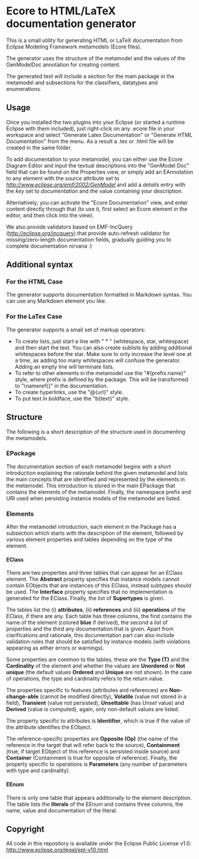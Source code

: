 Ecore to HTML/LaTeX documentation generator
======================================

This is a small utility for generating HTML or LaTeX documentation from Eclipse Modeling Framework metamodels (Ecore files).

The generator uses the structure of the metamodel and the values of the GenModelDoc annotation for creating content. 

The generated text will include a section for the main package in the metamodel and subsections for the classifiers, datatypes and enumerations. 


Usage
-----

Once you installed the two plugins into your Eclipse (or started a runtime Eclipse with them included),
 just right-click on any .ecore file in your workspace and select "Generate Latex Documentation" or "Generate HTML Documentation" from the menu. As a result a .tex or .html file will be created in the same folder.

To add documentation to your metamodel, you can either use the Ecore Diagram Editor and input the textual descriptions into the "GenModel Doc"
 field that can be found on the Properties view, or simply add an EAnnotation to any element with the *source* attribute set
 to *http://www.eclipse.org/emf/2002/GenModel* and add a *details* entry with the *key* set to *documentation* and the value 
 containing your description.
 
Alternatively, you can activate the "Ecore Documentation" view, and enter content directly through that (to use it, first select an Ecore element in the editor, and then click into the view).

We also provide validators based on EMF-IncQuery (http://eclipse.org/incquery) that provide auto-refresh validator for missing/zero-length documentation fields, gradually guiding you to complete documentation nirvana :)
 
## Additional syntax

### For the HTML Case

The generator supports documentation formatted in Markdown syntax. You can use any Markdown element you like.

### For the LaTex Case

The generator supports a small set of markup operators:
* To create lists, just start a line with " * " (whitespace, star, whitespace) and then start the text.
 You can also create sublists by adding additional whitespaces before the star. Make sure to only increase the level one at a time,
 as adding too many whitespaces will confuse the generator. Adding an empty line will terminate lists.
* To refer to other elements in the metamodel use the "#{prefix.name}" style, where prefix is defined by the package.
 This will be transformed to "\nameref{}" in the documentation.
* To create hyperlinks, use the "@{url}" style.
* To put text in boldface, use the "b{text}" style.

Structure
---------

The following is a short description of the structure used in documenting the metamodels. 

### EPackage
The documentation section of each metamodel begins with a short introduction explaining the rationale
 behind the given metamodel and lists the main concepts that are identified and represented by the elements in the metamodel.
 This introduction is stored in the main EPackage that contains the elements of the metamodel.
 Finally, the namespace prefix and URI used when persisting instance models of the metamodel are listed.

### Elements
After the metamodel introduction, each element in the Package has a subsection which starts with the description of the element,
 followed by various element properties and tables depending on the type of the element.

#### EClass
There are two properties and three tables that can appear for an EClass element.
 The __Abstract__ property specifies that instance models cannot contain EObjects that are instances of this EClass,
 instead subtypes should be used. The __Interface__ property specifies that no implementation is generated for the EClass.
 Finally, the list of __Supertypes__ is given.

The tables list the (i) __attributes__, (ii) __references__ and (iii) __operations__ of the EClass,
 if there are any. Each table has three columns, the first contains the name of the element (colored __blue__ if derived),
 the second a list of properties and the third any documentation that is given. Apart from clarifications and rationale,
 this documentation part can also include validation rules that should be satisfied by instance models (with violations
 appearing as either errors or warnings).

Some properties are common to the tables, these are the __Type (T)__ and the __Cardinality__ of the element
 and whether the values are __Unordered__ or __Not unique__ (the default values __Ordered__ and __Unique__ are not shown).
 In the case of operations, the type and cardinality refers to the return value. 

The properties specific to features (attributes and references) are __Non-change\-able__ (cannot be modified directly),
 __Volatile__ (value not stored in a field), __Transient__ (value not persisted), __Unsettable__ (has *Unset* value)
 and __Derived__ (value is computed), again, only non-default values are listed.

The property specific to attributes is __Identifier__, which is true if the value of the attribute identifies the EObject.

The reference-specific properties are __Opposite (Op)__ (the name of the reference in the target that will refer back to the source),
 __Containment__ (true, if target EObject of this reference is persisted inside source) and __Container__ 
 (Containment is true for opposite of reference). Finally, the property specific to operations is __Parameters__
 (any number of parameters with type and cardinality).

#### EEnum
There is only one table that appears additionally to the element description.
 The table lists the __literals__ of the EEnum and contains three columns, the name, value and documentation of the literal. 
 
Copyright
---------
All code in this repository is available under the Eclipse Public License v1.0: http://www.eclipse.org/legal/epl-v10.html
